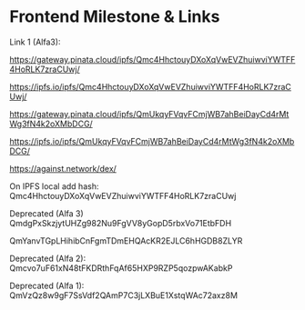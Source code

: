 # Frontend Milestone & Links

Link 1 (Alfa3):

https://gateway.pinata.cloud/ipfs/Qmc4HhctouyDXoXqVwEVZhuiwviYWTFF4HoRLK7zraCUwj/

https://ipfs.io/ipfs/Qmc4HhctouyDXoXqVwEVZhuiwviYWTFF4HoRLK7zraCUwj/

https://gateway.pinata.cloud/ipfs/QmUkqyFVqvFCmjWB7ahBeiDayCd4rMtWg3fN4k2oXMbDCG/

https://ipfs.io/ipfs/QmUkqyFVqvFCmjWB7ahBeiDayCd4rMtWg3fN4k2oXMbDCG/

https://against.network/dex/

On IPFS local add hash: 
Qmc4HhctouyDXoXqVwEVZhuiwviYWTFF4HoRLK7zraCUwj

Deprecated (Alfa 3)
QmdgPxSkzjytUHZg982Nu9FgVV8yGopD5rbxVo71EtbFDH

QmYanvTGpLHihibCnFgmTDmEHQAcKR2EJLC6hHGDB8ZLYR

Deprecated (Alfa 2):
Qmcvo7uF61xN48tFKDRthFqAf65HXP9RZP5qozpwAKabkP

Deprecated (Alfa 1):
QmVzQz8w9gF7SsVdf2QAmP7C3jLXBuE1XstqWAc72axz8M


